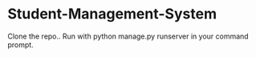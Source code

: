 # Student-Management-System
Clone the repo..
Run with python manage.py runserver in your command prompt.
